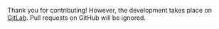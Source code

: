 Thank you for contributing! However, the development takes place on [GitLab][]. Pull requests on GitHub will be ignored.

[GitLab]: https://gitlab.com/8hobbies/utils/-/merge_requests
